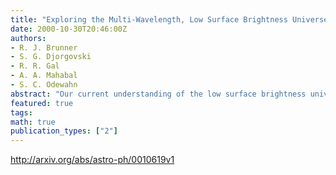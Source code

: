 ```yaml
---
title: "Exploring the Multi-Wavelength, Low Surface Brightness Universe"
date: 2000-10-30T20:46:00Z
authors:
- R. J. Brunner
- S. G. Djorgovski
- R. R. Gal
- A. A. Mahabal
- S. C. Odewahn
abstract: "Our current understanding of the low surface brightness universe is quite incomplete, not only in the optical, but also in other wavelength regimes. As a demonstration of the type of science which is facilitated by a virtual observatory, we have undertaken a project utilizing both images and catalogs to explore the multi-wavelength, low surface brightness universe. Here, we present some initial results of this project. Our techniques are complimentary to normal data reduction pipeline techniques in that we focus on the diffuse emission that is ignored or removed by more traditional algorithms. This requires a spatial filtering which must account for objects of interest, in addition to observational artifacts (e.g., bright stellar halos). With this work we are exploring the intersection of the catalog and image domains in order to maximize the scientific information we can extract from the federation of large survey data."
featured: true
tags:
math: true
publication_types: ["2"]
---
```

http://arxiv.org/abs/astro-ph/0010619v1
